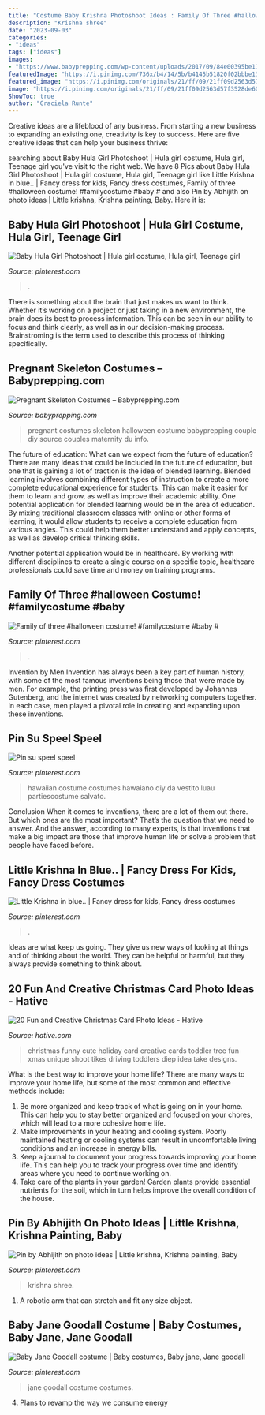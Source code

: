 ```yaml
---
title: "Costume Baby Krishna Photoshoot Ideas : Family Of Three #halloween Costume! #familycostume #baby #"
description: "Krishna shree"
date: "2023-09-03"
categories:
- "ideas"
tags: ["ideas"]
images:
- "https://www.babyprepping.com/wp-content/uploads/2017/09/84e00395be11365ad237b5c9c81ab39e.jpg"
featuredImage: "https://i.pinimg.com/736x/b4/14/5b/b4145b51820f02bbbe13a4240360c1d5.jpg"
featured_image: "https://i.pinimg.com/originals/21/ff/09/21ff09d2563d57f3528de60278ae4baa.jpg"
image: "https://i.pinimg.com/originals/21/ff/09/21ff09d2563d57f3528de60278ae4baa.jpg"
ShowToc: true
author: "Graciela Runte"
---
```



Creative ideas are a lifeblood of any business. From starting a new business to expanding an existing one, creativity is key to success. Here are five creative ideas that can help your business thrive:

	

		
searching about Baby Hula Girl Photoshoot | Hula girl costume, Hula girl, Teenage girl you've visit to the right web. We have 8 Pics about Baby Hula Girl Photoshoot | Hula girl costume, Hula girl, Teenage girl like Little Krishna in blue.. | Fancy dress for kids, Fancy dress costumes, Family of three #halloween costume! #familycostume #baby # and also Pin by Abhijith on photo ideas | Little krishna, Krishna painting, Baby. Here it is:
		
    
## Baby Hula Girl Photoshoot | Hula Girl Costume, Hula Girl, Teenage Girl

<img loading=lazy src="https://i.pinimg.com/originals/21/ff/09/21ff09d2563d57f3528de60278ae4baa.jpg" onerror="this.onerror=null;this.src='https://tse4.mm.bing.net/th?id=OIP.XO3Iu_TVDzh8NMUHwPCOWgHaLH&amp;pid=15.1';" alt="Baby Hula Girl Photoshoot | Hula girl costume, Hula girl, Teenage girl">

_Source: pinterest.com_

>. 

	

There is something about the brain that just makes us want to think. Whether it’s working on a project or just taking in a new environment, the brain does its best to process information. This can be seen in our ability to focus and think clearly, as well as in our decision-making process. Brainstroming is the term used to describe this process of thinking specifically.

    
## Pregnant Skeleton Costumes – Babyprepping.com

<img loading=lazy src="https://www.babyprepping.com/wp-content/uploads/2017/09/84e00395be11365ad237b5c9c81ab39e.jpg" onerror="this.onerror=null;this.src='https://tse3.mm.bing.net/th?id=OIP.caD0jK2YSuJTWu2stzStcwHaNI&amp;pid=15.1';" alt="Pregnant Skeleton Costumes – Babyprepping.com">

_Source: babyprepping.com_

>pregnant costumes skeleton halloween costume babyprepping couple diy source couples maternity du info. 

	

The future of education: What can we expect from the future of education?
There are many ideas that could be included in the future of education, but one that is gaining a lot of traction is the idea of blended learning. Blended learning involves combining different types of instruction to create a more complete educational experience for students. This can make it easier for them to learn and grow, as well as improve their academic ability.
One potential application for blended learning would be in the area of education. By mixing traditional classroom classes with online or other forms of learning, it would allow students to receive a complete education from various angles. This could help them better understand and apply concepts, as well as develop critical thinking skills.

Another potential application would be in healthcare. By working with different disciplines to create a single course on a specific topic, healthcare professionals could save time and money on training programs.

    
## Family Of Three #halloween Costume! #familycostume #baby #

<img loading=lazy src="https://i.pinimg.com/originals/b0/06/9c/b0069cdee11d6efaf5998816a540ae5d.jpg" onerror="this.onerror=null;this.src='https://tse1.mm.bing.net/th?id=OIP.jH7ZkDa5Qg7yQdRVyMvjHAHaJQ&amp;pid=15.1';" alt="Family of three #halloween costume! #familycostume #baby #">

_Source: pinterest.com_

>. 

	

Invention by Men
Invention has always been a key part of human history, with some of the most famous inventions being those that were made by men. For example, the printing press was first developed by Johannes Gutenberg, and the internet was created by networking computers together. In each case, men played a pivotal role in creating and expanding upon these inventions.

    
## Pin Su Speel Speel

<img loading=lazy src="https://i.pinimg.com/originals/4e/89/95/4e8995c62d17d2b16342c2a97f571358.jpg" onerror="this.onerror=null;this.src='https://tse3.mm.bing.net/th?id=OIP.k28aIqPTO82QBQxTy4JpugHaNP&amp;pid=15.1';" alt="Pin su speel speel">

_Source: pinterest.com_

>hawaiian costume costumes hawaiano diy da vestito luau partiescostume salvato. 

	

Conclusion
When it comes to inventions, there are a lot of them out there. But which ones are the most important? That’s the question that we need to answer. And the answer, according to many experts, is that inventions that make a big impact are those that improve human life or solve a problem that people have faced before.

    
## Little Krishna In Blue.. | Fancy Dress For Kids, Fancy Dress Costumes

<img loading=lazy src="https://i.pinimg.com/originals/e2/7d/e6/e27de6828baf9f3a2a0e3278905999f2.jpg" onerror="this.onerror=null;this.src='https://tse2.mm.bing.net/th?id=OIP.SUErRWmXGQTnU5AGvusocwHaJ4&amp;pid=15.1';" alt="Little Krishna in blue.. | Fancy dress for kids, Fancy dress costumes">

_Source: pinterest.com_

>. 

	

Ideas are what keep us going. They give us new ways of looking at things and of thinking about the world. They can be helpful or harmful, but they always provide something to think about.

    
## 20 Fun And Creative Christmas Card Photo Ideas - Hative

<img loading=lazy src="https://hative.com/wp-content/uploads/2014/11/christmas-card-photo-ideas/19-christmas-card-photo-ideas.jpg" onerror="this.onerror=null;this.src='https://tse3.mm.bing.net/th?id=OIP.oRaY5QY4AGzTNCpJzST8AQHaKD&amp;pid=15.1';" alt="20 Fun and Creative Christmas Card Photo Ideas - Hative">

_Source: hative.com_

>christmas funny cute holiday card creative cards toddler tree fun xmas unique shoot tikes driving toddlers diep idea take designs. 

	

What is the best way to improve your home life?
There are many ways to improve your home life, but some of the most common and effective methods include: 
1. Be more organized and keep track of what is going on in your home. This can help you to stay better organized and focused on your chores, which will lead to a more cohesive home life. 
2. Make improvements in your heating and cooling system. Poorly maintained heating or cooling systems can result in uncomfortable living conditions and an increase in energy bills. 
3. Keep a journal to document your progress towards improving your home life. This can help you to track your progress over time and identify areas where you need to continue working on. 
4. Take care of the plants in your garden! Garden plants provide essential nutrients for the soil, which in turn helps improve the overall condition of the house.

    
## Pin By Abhijith On Photo Ideas | Little Krishna, Krishna Painting, Baby

<img loading=lazy src="https://i.pinimg.com/736x/b4/14/5b/b4145b51820f02bbbe13a4240360c1d5.jpg" onerror="this.onerror=null;this.src='https://tse2.mm.bing.net/th?id=OIP.03VkqYg4Odcz_ucrkaY9VAHaI1&amp;pid=15.1';" alt="Pin by Abhijith on photo ideas | Little krishna, Krishna painting, Baby">

_Source: pinterest.com_

>krishna shree. 

	

1. A robotic arm that can stretch and fit any size object.

    
## Baby Jane Goodall Costume | Baby Costumes, Baby Jane, Jane Goodall

<img loading=lazy src="https://i.pinimg.com/originals/82/b7/b3/82b7b3993011cded21b4598fc53b13fa.jpg" onerror="this.onerror=null;this.src='https://tse3.mm.bing.net/th?id=OIP.dcAUJpB4GfP8l68WM90slQHaIv&amp;pid=15.1';" alt="Baby Jane Goodall costume | Baby costumes, Baby jane, Jane goodall">

_Source: pinterest.com_

>jane goodall costume costumes. 

	

4. Plans to revamp the way we consume energy 

